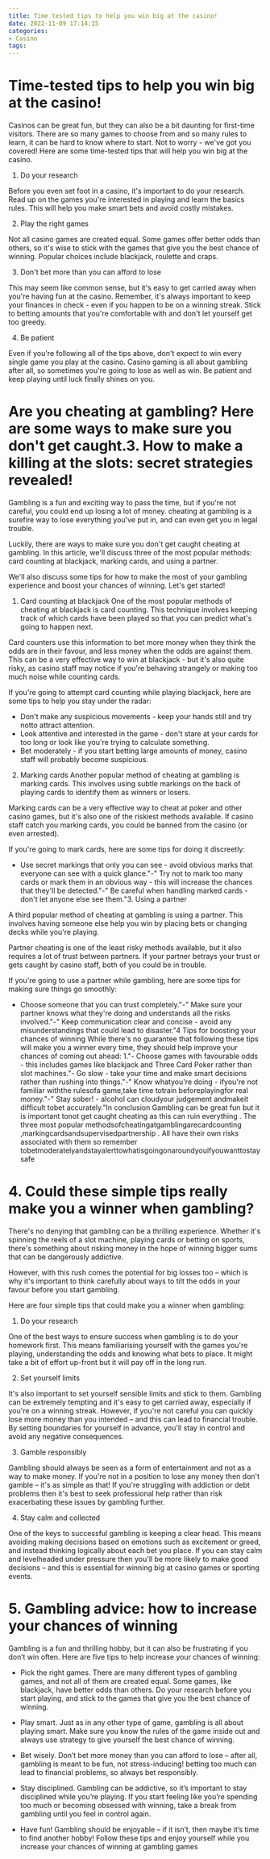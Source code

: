 ```yaml
---
title: Time tested tips to help you win big at the casino! 
date: 2022-11-09 17:14:15
categories:
- Casino
tags:
---
```



#  Time-tested tips to help you win big at the casino! 

Casinos can be great fun, but they can also be a bit daunting for first-time visitors. There are so many games to choose from and so many rules to learn, it can be hard to know where to start. Not to worry - we've got you covered! Here are some time-tested tips that will help you win big at the casino.

1. Do your research

Before you even set foot in a casino, it's important to do your research. Read up on the games you're interested in playing and learn the basics rules. This will help you make smart bets and avoid costly mistakes.

2. Play the right games

Not all casino games are created equal. Some games offer better odds than others, so it's wise to stick with the games that give you the best chance of winning. Popular choices include blackjack, roulette and craps.

3. Don't bet more than you can afford to lose

This may seem like common sense, but it's easy to get carried away when you're having fun at the casino. Remember, it's always important to keep your finances in check - even if you happen to be on a winning streak. Stick to betting amounts that you're comfortable with and don't let yourself get too greedy.

4. Be patient

Even if you're following all of the tips above, don't expect to win every single game you play at the casino. Casino gaming is all about gambling after all, so sometimes you're going to lose as well as win. Be patient and keep playing until luck finally shines on you.

#  Are you cheating at gambling? Here are some ways to make sure you don't get caught.3. How to make a killing at the slots: secret strategies revealed! 

Gambling is a fun and exciting way to pass the time, but if you're not careful, you could end up losing a lot of money. cheating at gambling is a surefire way to lose everything you've put in, and can even get you in legal trouble. 

Luckily, there are ways to make sure you don't get caught cheating at gambling. In this article, we'll discuss three of the most popular methods: card counting at blackjack, marking cards, and using a partner. 

We'll also discuss some tips for how to make the most of your gambling experience and boost your chances of winning. Let's get started! 

1. Card counting at blackjack 
One of the most popular methods of cheating at blackjack is card counting. This technique involves keeping track of which cards have been played so that you can predict what's going to happen next. 

Card counters use this information to bet more money when they think the odds are in their favour, and less money when the odds are against them. This can be a very effective way to win at blackjack - but it's also quite risky, as casino staff may notice if you're behaving strangely or making too much noise while counting cards. 

If you're going to attempt card counting while playing blackjack, here are some tips to help you stay under the radar: 

- Don't make any suspicious movements - keep your hands still and try notto attract attention.
- Look attentive and interested in the game - don't stare at your cards for too long or look like you're trying to calculate something.
- Bet moderately - if you start betting large amounts of money, casino staff will probably become suspicious. 
2. Marking cards 
Another popular method of cheating at gambling is marking cards. This involves using subtle markings on the back of playing cards to identify them as winners or losers. 

Marking cards can be a very effective way to cheat at poker and other casino games, but it's also one of the riskiest methods available. If casino staff catch you marking cards, you could be banned from the casino (or even arrested). 

If you're going to mark cards, here are some tips for doing it discreetly: 

- Use secret markings that only you can see - avoid obvious marks that everyone can see with a quick glance."-" Try not to mark too many cards or mark them in an obvious way - this will increase the chances that they'll be detected."-" Be careful when handling marked cards - don't let anyone else see them."3. Using a partner 

A third popular method of cheating at gambling is using a partner. This involves having someone else help you win by placing bets or changing decks while you're playing. 

Partner cheating is one of the least risky methods available, but it also requires a lot of trust between partners. If your partner betrays your trust or gets caught by casino staff, both of you could be in trouble. 

If you're going to use a partner while gambling, here are some tips for making sure things go smoothly:

- Choose someone that you can trust completely."-" Make sure your partner knows what they're doing and understands all the risks involved."-" Keep communication clear and concise - avoid any misunderstandings that could lead to disaster."4 Tips for boosting your chances of winning While there's no guarantee that following these tips will make you a winner every time, they should help improve your chances of coming out ahead: 1."- Choose games with favourable odds - this includes games like blackjack and Three Card Poker rather than slot machines."- Go slow - take your time and make smart decisions rather than rushing into things."-" Know whatyou're doing - ifyou're not familiar withthe rulesofa game,take time totrain beforeplayingfor real money."-" Stay sober! - alcohol can cloudyour judgement andmakeit difficult tobet accurately."In conclusion Gambling can be great fun but it is important tonot get caught cheating as this can ruin everything . The three most popular methodsofcheatingatgamblingarecardcounting ,markingcardsandsupervisedpartnership . All have their own risks associated with them so remember tobetmoderatelyandstayalerttowhatisgoingonaroundyouifyouwanttostaysafe

# 4. Could these simple tips really make you a winner when gambling? 

There's no denying that gambling can be a thrilling experience. Whether it's spinning the reels of a slot machine, playing cards or betting on sports, there's something about risking money in the hope of winning bigger sums that can be dangerously addictive.

However, with this rush comes the potential for big losses too – which is why it's important to think carefully about ways to tilt the odds in your favour before you start gambling.

Here are four simple tips that could make you a winner when gambling:

1) Do your research

One of the best ways to ensure success when gambling is to do your homework first. This means familiarising yourself with the games you're playing, understanding the odds and knowing what bets to place. It might take a bit of effort up-front but it will pay off in the long run.

2) Set yourself limits

It's also important to set yourself sensible limits and stick to them. Gambling can be extremely tempting and it's easy to get carried away, especially if you're on a winning streak. However, if you're not careful you can quickly lose more money than you intended – and this can lead to financial trouble. By setting boundaries for yourself in advance, you'll stay in control and avoid any negative consequences.

3) Gamble responsibly

Gambling should always be seen as a form of entertainment and not as a way to make money. If you're not in a position to lose any money then don't gamble – it's as simple as that! If you're struggling with addiction or debt problems then it's best to seek professional help rather than risk exacerbating these issues by gambling further.

4) Stay calm and collected

One of the keys to successful gambling is keeping a clear head. This means avoiding making decisions based on emotions such as excitement or greed, and instead thinking logically about each bet you place. If you can stay calm and levelheaded under pressure then you'll be more likely to make good decisions – and this is essential for winning big at casino games or sporting events.

# 5. Gambling advice: how to increase your chances of winning

Gambling is a fun and thrilling hobby, but it can also be frustrating if you don’t win often. Here are five tips to help increase your chances of winning:

* Pick the right games. There are many different types of gambling games, and not all of them are created equal. Some games, like blackjack, have better odds than others. Do your research before you start playing, and stick to the games that give you the best chance of winning.

* Play smart. Just as in any other type of game, gambling is all about playing smart. Make sure you know the rules of the game inside out and always use strategy to give yourself the best chance of winning.

* Bet wisely. Don’t bet more money than you can afford to lose – after all, gambling is meant to be fun, not stress-inducing! betting too much can lead to financial problems, so always bet responsibly.

* Stay disciplined. Gambling can be addictive, so it’s important to stay disciplined while you’re playing. If you start feeling like you’re spending too much or becoming obsessed with winning, take a break from gambling until you feel in control again.

* Have fun! Gambling should be enjoyable – if it isn’t, then maybe it’s time to find another hobby! Follow these tips and enjoy yourself while you increase your chances of winning at gambling games